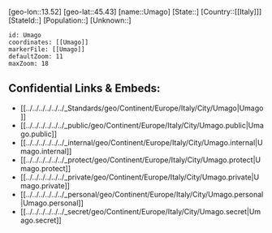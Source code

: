 ﻿---
location: [45.43,13.52]
mapzoom: [7,12] 
mapmarker: city 
type: City
tags:
- geo/City


SpocWebEntityId: 35109
isDeleted: false
confidential: public

---
[geo-lon::13.52]
[geo-lat::45.43]
[name::Umago]
[State::]
[Country::[[Italy]]]
[StateId::]
[Population::]
[Unknown::]


```leaflet
id: Umago
coordinates: [[Umago]]
markerFile: [[Umago]]
defaultZoom: 11 
maxZoom: 18
```


## Confidential Links & Embeds: 
- [[../../../../../../_Standards/geo/Continent/Europe/Italy/City/Umago|Umago]] 
- [[../../../../../../_public/geo/Continent/Europe/Italy/City/Umago.public|Umago.public]] 
- [[../../../../../../_internal/geo/Continent/Europe/Italy/City/Umago.internal|Umago.internal]] 
- [[../../../../../../_protect/geo/Continent/Europe/Italy/City/Umago.protect|Umago.protect]] 
- [[../../../../../../_private/geo/Continent/Europe/Italy/City/Umago.private|Umago.private]] 
- [[../../../../../../_personal/geo/Continent/Europe/Italy/City/Umago.personal|Umago.personal]] 
- [[../../../../../../_secret/geo/Continent/Europe/Italy/City/Umago.secret|Umago.secret]] 
